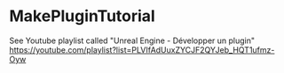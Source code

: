 # MakePluginTutorial
See Youtube playlist called "Unreal Engine - Développer un plugin"
https://youtube.com/playlist?list=PLVIfAdUuxZYCJF2QYJeb_HQT1ufmz-Oyw

